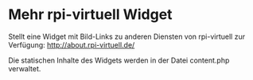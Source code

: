 # Mehr rpi-virtuell Widget

Stellt eine Widget mit Bild-Links zu anderen Diensten von rpi-virtuell zur Verfügung:
http://about.rpi-virtuell.de/

Die statischen Inhalte des Widgets werden in der Datei content.php verwaltet. 


   